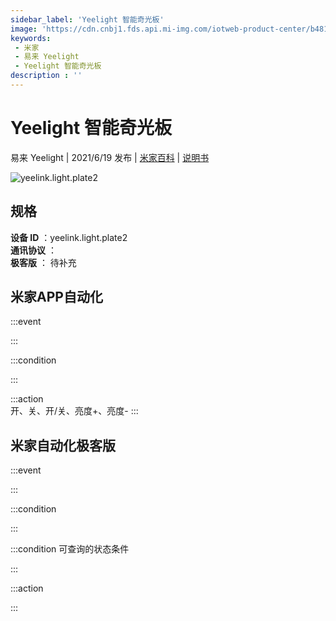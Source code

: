 ```yaml
---
sidebar_label: 'Yeelight 智能奇光板'
image: 'https://cdn.cnbj1.fds.api.mi-img.com/iotweb-product-center/b4816d53fb9a240707d3867c82fd08c9_产品拟物图.png?GalaxyAccessKeyId=AKVGLQWBOVIRQ3XLEW&Expires=9223372036854775807&Signature=ddkctzJvHmigASQF7H/mTOfOAQQ='
keywords: 
 - 米家
 - 易来 Yeelight
 - Yeelight 智能奇光板
description : ''
---
```

# Yeelight 智能奇光板

易来 Yeelight | 2021/6/19 发布 | [米家百科](https://home.mi.com/webapp/content/baike/product/index.html?model=yeelink.light.plate2) | [说明书](https://home.mi.com/views/introduction.html?model=yeelink.light.plate2&region=cn)

![yeelink.light.plate2](https://cdn.cnbj1.fds.api.mi-img.com/iotweb-product-center/b4816d53fb9a240707d3867c82fd08c9_产品拟物图.png?GalaxyAccessKeyId=AKVGLQWBOVIRQ3XLEW&Expires=9223372036854775807&Signature=ddkctzJvHmigASQF7H/mTOfOAQQ=)

## 规格  
> 
**设备 ID** ：yeelink.light.plate2  
**通讯协议** ：  
**极客版**  ： 待补充 


## 米家APP自动化  

:::event  

:::

:::condition  

:::

:::action   
开、关、开/关、亮度+、亮度-
:::

## 米家自动化极客版  

:::event  

:::

:::condition  

:::

:::condition 可查询的状态条件  

:::

:::action  

:::

        
